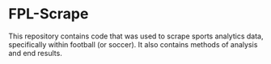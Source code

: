 # FPL-Scrape

This repository contains code that was used to scrape sports analytics data, specifically within football (or soccer). 
It also contains methods of analysis and end results.
